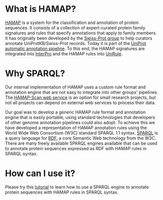 # What is HAMAP?

[HAMAP](https://hamap.expasy.org) is a system for the classification and annotation of protein sequences. 
It consists of a collection of expert-curated protein family signatures and rules that specify annotations that apply to family members.
It has originally been developed by the [Swiss-Prot group](https://www.sib.swiss/alan-bridge-group) to help curators annotate
UniProtKB/Swiss-Prot records.
Today it is part of the [UniProt automatic annotation pipeline](https://www.uniprot.org/help/automatic_annotation).
To this end, the HAMAP signatures are integrated into [InterPro](http://www.ebi.ac.uk/interpro) and
the HAMAP rules into [UniRule](https://www.uniprot.org/help/unirule).

# Why SPARQL?

Our internal implementation of HAMAP uses a custom rule format and annotation engine that are not easy to integrate into other groups' pipelines. The [HAMAP-Scan web service](https://hamap.expasy.org/hamap_scan.html) is an option for small research projects, but not all projects can depend on external web services to process their data.

Our goal was to develop a generic HAMAP rule format and annotation engine that is easily portable, using standard technologies that developers of other genome annotation pipelines could also adopt. To achieve this we have developed a representation of HAMAP annotation rules using the World Wide Web Consortium (W3C) standard SPARQL 1.1 syntax. [SPARQL](https://en.wikipedia.org/wiki/SPARQL) is a query language for [RDF](https://en.wikipedia.org/wiki/Resource_Description_Framework), a core Semantic Web technology from the W3C. There are many freely available SPARQL engines available that can be used to annotate protein sequences expressed as RDF with HAMAP rules in SPARQL syntax.

# How can I use it?

Please try this [tutorial](Tutorial.md) to learn how to use a SPARQL engine to annotate protein sequences with HAMAP rules in SPARQL syntax.


